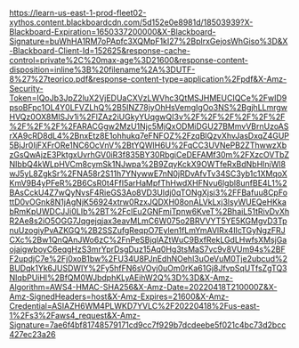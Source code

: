 https://learn-us-east-1-prod-fleet02-xythos.content.blackboardcdn.com/5d152e0e8981d/18503939?X-Blackboard-Expiration=1650337200000&X-Blackboard-Signature=buWhHA1RM7oPApfc3XQMpF1kI27%2BplrxGejosWhGiso%3D&X-Blackboard-Client-Id=152625&response-cache-control=private%2C%20max-age%3D21600&response-content-disposition=inline%3B%20filename%2A%3DUTF-8%27%27teorico.pdf&response-content-type=application%2Fpdf&X-Amz-Security-Token=IQoJb3JpZ2luX2VjEDUaCXVzLWVhc3QtMSJHMEUCIQCe%2FwID9psoBFpc1OL4Y0LFVZLhQ%2B5INZ78jyOhHsVemgIgOo3NS%2BgjhLLmrgwHVQz0OX8MlSJv1i%2FlZAz2iUGkyYUqgwQI3v%2F%2F%2F%2F%2F%2F%2F%2F%2F%2FARACGgw2MzU1Njc5MjQxODMiDGU27BMmvVBrnUzoASrXA9cRD8dL4%2BnxEtz8E1ohhukq7eFNFOZ%2FzqBlQzvXhvJasDxqZ4GUP5BjJr0IjFXFrORe1NC6OcVnV%2BtYQWlH6U%2FqCC3UVNePB2ZThwwzXbzGsQwAjzE3PktgxUvrhGV0iR3f835BY30RbgiCeDEFAMf30m%2FXzcOVTbZNIbbQ4kWLpHVCm8cymSk1NJwpa%2B9ZqyKckX9OWTfeRxBdNbHInjWl8wJ5yL8ZgkSr%2FNA58r2S11h7YNywwE7nN0jRDvAfvTv34SC3yb1c1XMqoXKmV9B4yPFeR%2B6CsR0t4FfI5arHaMpfThHwdXHFNvu6lgbl8unfBE4L1%2BAsCckU4Z7wQyNvsF4RieGS3Ao8VD3Uldj0qTONgXjsi3%2FFBafuu8CpFottD0vOGnk8N1jAgNjK56924xtrw0RzxJQDXH08onALVkLxj3lsyWUEQeHKkabRmKpUWDCJJi0LIb%2BT%2FclEu2GNFmiTpnw6KveT%2BhaiL51tRivDvXhR2Ae8s2iO5OGG7Jqgejqjax3eavMLmC6W075o2BRVVYT5YE5KGMgvD3TpnuUzogiyPvAZKGQ%2B2SSZufgReqpO7Eylen1fLmYmAVlRx4IIcTGyNgzFRJCXc%2Bw1QnQAnJWo6zC%2FnPeSBjqlAZtWuC9BxfRekLGdLHwfsXMsjGaojaigwboyC6eqgHzS3mrYprDsgDuz15Aq0Hg3tsMaS7vc9v8VUm94s%2BFF2updjC7e%2Fj0xoB1bw%2FU34U8PJnEdhNOehl3uOeVuM0Tje2ubcud%2BUDqk1Yk6JUSDWIY%2Fy5hfFN6sVOvj0uOm0rKa61Gj8JfvpSqUTfsZgTQ3NIqbPUiHl%2BfQM0WJbdphKLyAEihW2Q%3D%3D&X-Amz-Algorithm=AWS4-HMAC-SHA256&X-Amz-Date=20220418T210000Z&X-Amz-SignedHeaders=host&X-Amz-Expires=21600&X-Amz-Credential=ASIAZH6WM4PLWKD7YVLC%2F20220418%2Fus-east-1%2Fs3%2Faws4_request&X-Amz-Signature=7ae6f4bf81748579171cd9cc7f929b7dcdeebe5f021c4bc73d2bcc427ec23a26
